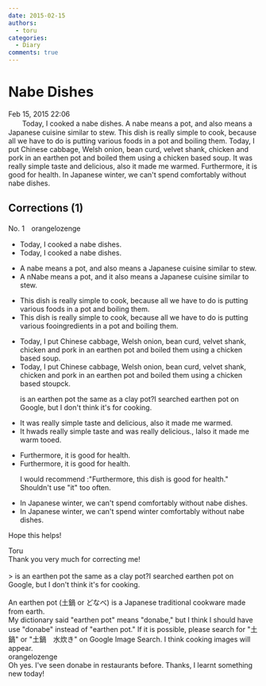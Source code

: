 ```yaml
---
date: 2015-02-15
authors:
  - toru
categories:
  - Diary
comments: true
---
```


# Nabe Dishes
<div class="date">Feb 15, 2015 22:06</div>
<div id="post"><div id="body_show_ori">
　　Today, I cooked a nabe dishes. A nabe means a pot, and also means a Japanese cuisine similar to stew. This dish is really simple to cook, because all we have to do is putting various foods in a pot and boiling them. Today, I put Chinese cabbage, Welsh onion, bean curd, velvet shank, chicken and pork in an earthen pot and boiled them using a chicken based soup. It was really simple taste and delicious, also it made me warmed. Furthermore, it is good for health. In Japanese winter, we can't spend comfortably without nabe dishes.
</div></div>

<!-- more -->


## Corrections (1)
<div id="block"><div class="first_name"> No. 1　<span class="just_name">orangelozenge</span></div><div id="block2">
<ul class="correction_field">
<li class="incorrect">Today, I cooked a nabe dishes.</li>
<li class="corrected correct">
Today, I cooked a nabe dish<span class="f_gray"><span class="sline">es</span></span>.
</li>
</ul>
<ul class="correction_field">
<li class="incorrect">A nabe means a pot, and also means a Japanese cuisine similar to stew.</li>
<li class="corrected correct">
<span class="f_gray"><span class="sline">A n</span></span><span class="f_red">N</span>abe means <span class="f_gray"><span class="sline">a </span></span>pot, and <span class="f_red">it </span>also <span class="f_gray"><span class="sline">me</span></span>a<span class="f_gray"><span class="sline">ns</span></span> <span class="f_gray"><span class="sline">a </span></span>Japanese cuisine similar to stew.
</li>
</ul>
<ul class="correction_field">
<li class="incorrect">This dish is really simple to cook, because all we have to do is putting various foods in a pot and boiling them.</li>
<li class="corrected correct">
This dish is really simple to cook, because all we have to do is put<span class="f_gray"><span class="sline">ting</span></span> various <span class="f_gray"><span class="sline">foo</span></span><span class="f_red">ingre</span>d<span class="f_red">ient</span>s in a pot and boil<span class="f_gray"><span class="sline">ing</span></span> them.
</li>
</ul>
<ul class="correction_field">
<li class="incorrect">Today, I put Chinese cabbage, Welsh onion, bean curd, velvet shank, chicken and pork in an earthen pot and boiled them using a chicken based soup.</li>
<li class="corrected correct">
Today, I put Chinese cabbage, Welsh onion, bean<span class="f_gray"><span class="sline"> </span></span>curd, velvet shank, chicken and pork in an earthen pot and boiled them using a chicken <span class="f_gray"><span class="sline">ba</span></span>s<span class="f_gray"><span class="sline">ed s</span></span><span class="f_red">t</span>o<span class="f_gray"><span class="sline">up</span></span><span class="f_red">ck</span>.
<p class="correction_comment">is an earthen pot the same as a clay pot?I searched earthen pot on Google, but I don't think it's for cooking.</p>
</li>
</ul>
<ul class="correction_field">
<li class="incorrect">It was really simple taste and delicious, also it made me warmed.</li>
<li class="corrected correct">
It <span class="f_red">h</span><span class="f_gray"><span class="sline">w</span></span>a<span class="f_red">d</span><span class="f_gray"><span class="sline">s</span></span> <span class="f_gray"><span class="sline">re</span></span>a<span class="f_gray"><span class="sline">lly</span></span> simple taste and <span class="f_red">was really </span>delicious<span class="f_red">.</span><span class="f_gray"><span class="sline">,</span></span> <span class="f_red">I</span><span class="f_gray"><span class="sline">also i</span></span>t made me warm<span class="f_red"> too</span><span class="f_gray"><span class="sline">ed</span></span>.
</li>
</ul>
<ul class="correction_field">
<li class="incorrect">Furthermore, it is good for health.</li>
<li class="corrected correct">
Furthermore, it is good for health.
<p class="correction_comment">I would recommend :"Furthermore, this dish is good for health." Shouldn't use "it" too often.</p>
</li>
</ul>
<ul class="correction_field">
<li class="incorrect">In Japanese winter, we can't spend comfortably without nabe dishes.</li>
<li class="corrected correct">
In Japan<span class="f_gray"><span class="sline">ese winter</span></span>, we can't spend <span class="f_red">winter </span>comfortably without nabe dishes.
</li>
</ul>
<p class="comment_small">
 Hope this helps!
</p>

</div><div class="name"><span class="just_name">Toru</span><br>
Thank you very much for correcting me!<br/><br/>&gt; is an earthen pot the same as a clay pot?I searched earthen pot on Google, but I don't think it's for cooking.<br/><br/>An earthen pot (土鍋 or どなべ) is a Japanese traditional cookware made from earth.<br/>My dictionary said "earthen pot" means "donabe," but I think I should have use "donabe" instead of "earthen pot." If it is possible, please search for "土鍋" or "土鍋　水炊き" on Google Image Search. I think cooking images will appear.
</div>
<div class="name"><span class="just_name">orangelozenge</span><br>
Oh yes. I've seen donabe in restaurants before. Thanks, I learnt something new today!
</div>
</div>
